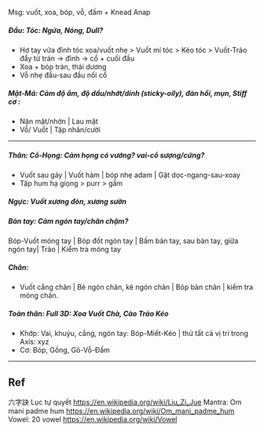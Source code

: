 Msg: vuốt, xoa, bóp, vỗ, đấm + Knead Anap 
##### Đầu: Tóc: Ngứa, Nóng, Dull?
+ Hơ tay vừa đỉnh tóc xoa/vuốt nhẹ > Vuốt mí tóc > Kéo tóc > Vuốt-Trảo đẩy từ trán -> đỉnh -> cổ + cuối đầu
+ Xoa + bóp trán, thái dương
+ Vỗ nhẹ đầu-sau đầu nối cổ
##### Mặt-Má: Cảm độ ẩm, độ dầu/nhớt/dính (sticky-oily), đàn hồi, mụn, Stiff cơ : 
+ Nặn mặt/nhờn | Lau mặt 
+ Vỗ/ Vuốt | Tập nhăn/cười
---
##### Thân: Cổ-Họng: Cảm họng có vướng? vai-cổ sượng/cứng? 
+ Vuốt sau gáy | Vuốt hàm | bóp nhẹ adam | Gật dọc-ngang-sau-xoay
+ Tập hum hạ giọng > purr > gầm
##### Ngực: Vuốt xương đòn, xương sườn
##### Bàn tay: Cảm ngón tay/chân chậm?
Bóp-Vuốt móng tay | Bóp đốt ngón tay | Bấm bàn tay, sau bàn tay, giữa ngón tay| Trảo | Kiểm tra móng tay
##### Chân: 
+ Vuốt cẳng chân | Bẻ ngón chân, kẽ ngón chân | Bóp bàn chân | kiểm tra móng chân.
##### Toàn thân: Full 3D:  Xoa Vuốt Chà, Cào Trảo Kéo
+ Khớp: Vai, khuỷu, cẳng, ngón tay: Bóp-Miết-Kéo | thử tất cả vị trí trong Axis: xyz
+ Cơ: Bóp, Gồng, Gõ-Vỗ-Đấm
---
## Ref
六字訣 Lục tự quyết
https://en.wikipedia.org/wiki/Liu_Zi_Jue
Mantra: Om mani padme hum
https://en.wikipedia.org/wiki/Om_mani_padme_hum
Vowel: 20 vowel
https://en.wikipedia.org/wiki/Vowel

